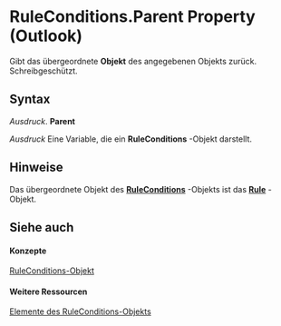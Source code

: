 
# RuleConditions.Parent Property (Outlook)

Gibt das übergeordnete  **Objekt** des angegebenen Objekts zurück. Schreibgeschützt.


## Syntax

 _Ausdruck_. **Parent**

 _Ausdruck_ Eine Variable, die ein **RuleConditions** -Objekt darstellt.


## Hinweise

Das übergeordnete Objekt des  **[RuleConditions](e8e9a05a-b36b-add2-b294-8cdc5a97e119.md)** -Objekts ist das **[Rule](ea2ddbcc-fd65-a636-c6da-79950033f385.md)** -Objekt.


## Siehe auch


#### Konzepte


[RuleConditions-Objekt](e8e9a05a-b36b-add2-b294-8cdc5a97e119.md)
#### Weitere Ressourcen


[Elemente des RuleConditions-Objekts](http://msdn.microsoft.com/library/b2af6ebf-f9f8-8106-20a3-1725c3b78174%28Office.15%29.aspx)